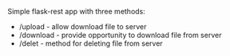 Simple flask-rest app with three methods:
* /upload - allow download file to server
* /download - provide opportunity to download file from server
* /delet - method for deleting file from server
